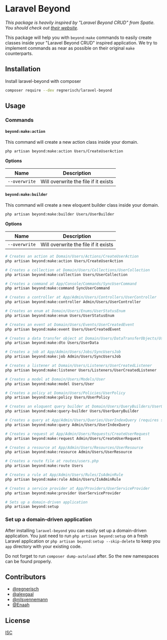 # Laravel Beyond

*This package is heavily inspired by "Laravel Beyond CRUD" from Spatie. You should check out [their website](https://spatie.be/products/laravel-beyond-crud).*

This package will help you with `beyond:make` commands to easily create classes inside your "Laravel Beyond CRUD" inspired application.
We try to implement commands as near as possible on their original `make` counterparts.

## Installation

Install laravel-beyond with composer

```bash
composer require --dev regnerisch/laravel-beyond
```

## Usage

### Commands

#### `beyond:make:action`
This command will create a new action class inside your domain.

```bash
php artisan beyond:make:action Users/CreateUserAction
```

**Options**

| Name          | Description                           |
|---------------|---------------------------------------|
| `--overwrite` | Will overwrite the file if it exists  |

#### `beyond:make:builder`
This command will create a new eloquent builder class inside your domain.

```bash
php artisan beyond:make:builder Users/UserBuilder
```

**Options**

| Name          | Description                           |
|---------------|---------------------------------------|
| `--overwrite` | Will overwrite the file if it exists  |

```bash
# Creates an action at Domain/Users/Actions/CreateUserAction
php artisan beyond:make:action Users/CreateUserAction

# Creates a collection at Domain/Users/Collections/UserCollection
php artisan beyond:make:collection Users/UserCollection

# Creates a command at App/Console/Commands/SyncUserCommand
php artisan beyond:make:command SyncUserCommand

# Creates a controller at App/Admin/Users/Controllers/UserController
php artisan beyond:make:controller Admin/Users/UserController

# Creates an enum at Domain/Users/Enums/UserStatusEnum
php artisan beyond:make:enum Users/UserStatusEnum

# Creates an event at Domain/Users/Events/UserCreatedEvent
php artisan beyond:make:event Users/UserCreatedEvent

# Creates a data transfer object at Domain/Users/DataTransferObjects/UserData (requires spatie/data-transfer-object)
php artisan beyond:make:dto Users/UserData

# Creates a job at App/Admin/Users/Jobs/SyncUsersJob
php artisan beyond:make:job Admin/Users/SyncUsersJob

# Creates a listener at Domain/Users/Listeners/UserCreatedListener
php artisan beyond:make:listener Users/Listeners/UserCreatedListener

# Creates a model at Domain/Users/Models/User
php artisan beyond:make:model Users/User

# Creates a policy at Domain/Users/Policies/UserPolicy
php artisan beyond:make:policy Users/UserPolicy

# Creates an eloquent query builder at Domain/Users/QueryBuilders/UserQueryBuilder
php artisan beyond:make:query-builder Users/UserQueryBuilder

# Creates a query at App/Admin/Users/Queries/UserIndexQuery (requires spatie/laravel-query-builder)
php artisan beyond:make:query Admin/Users/UserIndexQuery

# Creates a request at App/Admin/Users/Requests/CreateUserRequest
php artisan beyond:make:request Admin/Users/CreateUserRequest

# Creates a resource at App/Admin/Users/Resources/UserResource
php artisan beyond:make:resource Admin/Users/UserResource

# Creates a route file at routes/users.php
php artisan beyond:make:route Users

# Creates a rule at App/Admin/Users/Rules/IsAdminRule
php artisan beyond:make:rule Admin/Users/IsAdminRule

# Creates a service provider at App/Providers/UserServiceProvider
php artisan beyond:make:provider UserServiceProvider

# Sets up a domain-driven application
php artisan beyond:setup
```

### Set up a domain-driven application
After installing `laravel-beyond` you can easily set up a domain-driven application. 
You just need to run `php artisan beyond:setup` on a fresh Laravel application or 
`php artisan beyond:setup --skip-delete` to keep you `app` directory with your existing
code. 

Do not forget to run `composer dump-autoload` after. So the new namespaces can be found properly.

## Contributors

- [@regnerisch](https://github.com/regnerisch)
- [@alexgaal](https://github.com/alexgaal)
- [@nilsvennemann](https://github.com/nilsvennemann)
- [@Enaah](https://github.com/Enaah)

## License

[ISC](LICENSE.md)
